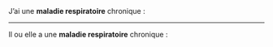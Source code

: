 <!---->J’ai une <b>maladie respiratoire</b> chronique :

---

<!---->Il ou elle a une <b>maladie respiratoire</b> chronique :

